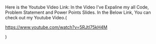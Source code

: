 Here is the Youtube Video Link:
In the Video I've Expaline my all Code, Problem Statement and Power Points Slides. In the Below Link, You can check out my Youtube Video.(

https://www.youtube.com/watch?v=5RJtI75kH4M


)


